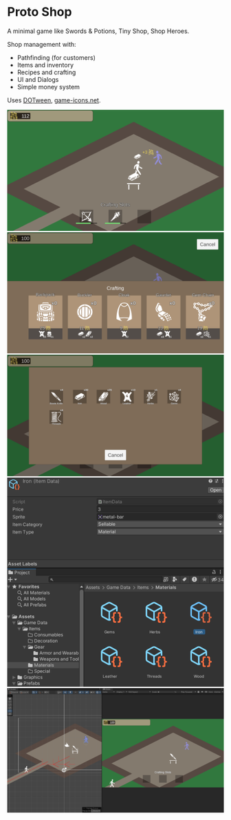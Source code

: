# Proto Shop
A minimal game like Swords & Potions, Tiny Shop, Shop Heroes.

Shop management with:
* Pathfinding (for customers)
* Items and inventory
* Recipes and crafting
* UI and Dialogs
* Simple money system

Uses [DOTween](https://dotween.demigiant.com/), [game-icons.net](https://game-icons.net).

![Purchasing screenshot](https://github.com/Ido-Waisbart/Proto-Shop/blob/main/Press%20and%20Screenshots/Customer%20Purchasing.png)
![Crafting screenshot](https://github.com/Ido-Waisbart/Proto-Shop/blob/main/Press%20and%20Screenshots/Crafting%20UI.png)
![Inventory screenshot](https://github.com/Ido-Waisbart/Proto-Shop/blob/main/Press%20and%20Screenshots/Inventory%20UI.png)
![Item Data screenshot](https://github.com/Ido-Waisbart/Proto-Shop/blob/main/Press%20and%20Screenshots/Item%20Data.png)
![Pathfinding screenshot](https://github.com/Ido-Waisbart/Proto-Shop/blob/main/Press%20and%20Screenshots/Pathfinding.png)
